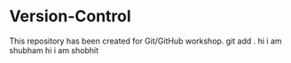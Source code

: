 # Version-Control
This repository has been created for Git/GitHub workshop.
git add .
hi i am shubham
hi i am shobhit
